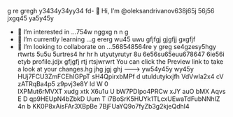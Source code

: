  g re gregh y3434y34yy34  fd- 👋 Hi, I’m @oleksandrivanov638j65j 56j56 jxgq45 ya5y45y
- 👀 I’m interested in ...754w nggxg n n g
- 🌱 I’m currently learning ...g ererg wu45 uwu gfjfgj gjgfjj gxgfjf
- 💞️ I’m looking to collaborate on ...568548564re y greg se4gzesy5hgy rtwrts 5u5u 5urtres4 hr hr h utyutyrutyr  8u 6e56su65euu678647 6ie56i etyb profile.jdjx gfjgfj rtj rtsjwrwrt
You can click the Preview link to take a look at your changes.hg jhg jgj ghj
---> yw54y45y wy45y
HUj7FCU3ZmFCEhIGPpT
sH4QpirxbMPf
d utuldutykxjfh
VdVwIa2x4
    cV zATRqBa4p5 z9pvj3e8Y ld W 0  
lXPMut6rMVXT xudg xtk  X6u1u 
U bW7PDIpo4PRCw xJY auO bMX Aqvs E 
D qp9HEUpN4bZbkD Uum  T
i7BoSrK5HUYk1TLcxUEwaTdFubNNhIZ
4n b KK0P8xAisFAr3XBpBe 7BjFUaYQ9o7fyZb3g2kjeQdhI4
